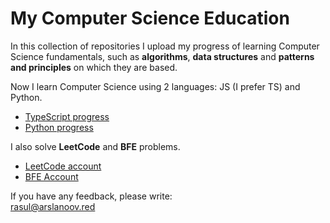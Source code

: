 # My Computer Science Education

In this collection of repositories I upload my progress of learning Computer Science
fundamentals, such as <b>algorithms</b>, <b>data structures</b> and <b>patterns and principles</b>
on which they are based.

Now I learn Computer Science using 2 languages: JS (I prefer TS) and Python.
* <a href="https://github.com/Arslanoov/ts-cs-playground">TypeScript progress</a>
* <a href="https://github.com/Arslanoov/py-cs-playground">Python progress</a>

I also solve <b>LeetCode</b> and <b>BFE</b> problems.
* <a href="https://leetcode.com/some_kind_of_arslanoov/">LeetCode account</a>
* <a href="https://bigfrontend.dev/user/Arslanoov">BFE Account</a>

If you have any feedback, please write: <br />
<a href="mailto:rasul@arslanoov.red">rasul@arslanoov.red</a>